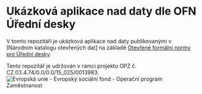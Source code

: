 # Ukázková aplikace nad daty dle OFN Úřední desky

V tomto repozitáři je ukázková aplikace nad daty publikovanými v [Národním katalogu otevřených dat] na základě [Otevřené formální normy pro Úřední desky](https://ofn.gov.cz/úřední-desky/2021-07-20/).

Tento repozitář je udržován v rámci projektu OPZ č. CZ.03.4.74/0.0/0.0/15_025/0013983.
![Evropská unie - Evropský sociální fond - Operační program Zaměstnanost](https://data.gov.cz/images/ozp_logo_cz.jpg)
